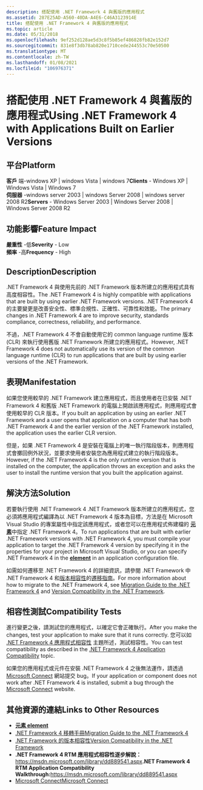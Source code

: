 ```yaml
---
description: 搭配使用 .NET Framework 4 與舊版的應用程式
ms.assetid: 287E25AD-A560-40DA-A4E6-C46A3123914E
title: 搭配使用 .NET Framework 4 與舊版的應用程式
ms.topic: article
ms.date: 05/31/2018
ms.openlocfilehash: 9ef252d128ae5d3c8f5b85ef486828fb82e152d7
ms.sourcegitcommit: 831e8f3db78ab820e1710cede244553c70e50500
ms.translationtype: MT
ms.contentlocale: zh-TW
ms.lasthandoff: 01/08/2021
ms.locfileid: "106976371"
---
```

# <a name="using-net-framework-4-with-applications-built-on-earlier-versions"></a><span data-ttu-id="872a5-103">搭配使用 .NET Framework 4 與舊版的應用程式</span><span class="sxs-lookup"><span data-stu-id="872a5-103">Using .NET Framework 4 with Applications Built on Earlier Versions</span></span>

## <a name="platform"></a><span data-ttu-id="872a5-104">平台</span><span class="sxs-lookup"><span data-stu-id="872a5-104">Platform</span></span>

 <span data-ttu-id="872a5-105">**客戶** 端-windows XP \| windows Vista \| windows 7</span><span class="sxs-lookup"><span data-stu-id="872a5-105">**Clients** - Windows XP \| Windows Vista \| Windows 7</span></span>  
<span data-ttu-id="872a5-106">**伺服器** -windows server 2003 \| windows Server 2008 \| windows server 2008 R2</span><span class="sxs-lookup"><span data-stu-id="872a5-106">**Servers** - Windows Server 2003 \| Windows Server 2008 \| Windows Server 2008 R2</span></span>  


## <a name="feature-impact"></a><span data-ttu-id="872a5-107">功能影響</span><span class="sxs-lookup"><span data-stu-id="872a5-107">Feature Impact</span></span>

 <span data-ttu-id="872a5-108">**嚴重性** -低</span><span class="sxs-lookup"><span data-stu-id="872a5-108">**Severity** - Low</span></span>  
<span data-ttu-id="872a5-109">**頻率** -高</span><span class="sxs-lookup"><span data-stu-id="872a5-109">**Frequency** - High</span></span>  






## <a name="description"></a><span data-ttu-id="872a5-110">Description</span><span class="sxs-lookup"><span data-stu-id="872a5-110">Description</span></span>

<span data-ttu-id="872a5-111">.NET Framework 4 與使用先前的 .NET Framework 版本所建立的應用程式具有高度相容性。</span><span class="sxs-lookup"><span data-stu-id="872a5-111">The .NET Framework 4 is highly compatible with applications that are built by using earlier .NET Framework versions.</span></span> <span data-ttu-id="872a5-112">.NET Framework 4 的主要變更是改善安全性、標準合規性、正確性、可靠性和效能。</span><span class="sxs-lookup"><span data-stu-id="872a5-112">The primary changes in .NET Framework 4 are to improve security, standards compliance, correctness, reliability, and performance.</span></span>

<span data-ttu-id="872a5-113">不過，.NET Framework 4 不會自動使用它的 common language runtime 版本 (CLR) 來執行使用舊版 .NET Framework 所建立的應用程式。</span><span class="sxs-lookup"><span data-stu-id="872a5-113">However, .NET Framework 4 does not automatically use its version of the common language runtime (CLR) to run applications that are built by using earlier versions of the .NET Framework.</span></span>

## <a name="manifestation"></a><span data-ttu-id="872a5-114">表現</span><span class="sxs-lookup"><span data-stu-id="872a5-114">Manifestation</span></span>

<span data-ttu-id="872a5-115">如果您使用較早的 .NET Framework 建立應用程式，而且使用者在已安裝 .NET Framework 4 和舊版 .NET Framework 的電腦上開啟該應用程式，則應用程式會使用較早的 CLR 版本。</span><span class="sxs-lookup"><span data-stu-id="872a5-115">If you built an application by using an earlier .NET Framework and a user opens that application on a computer that has both .NET Framework 4 and the earlier version of the .NET Framework installed, the application uses the earlier CLR version.</span></span>

<span data-ttu-id="872a5-116">但是，如果 .NET Framework 4 是安裝在電腦上的唯一執行階段版本，則應用程式會擲回例外狀況，並要求使用者安裝您為應用程式建立的執行階段版本。</span><span class="sxs-lookup"><span data-stu-id="872a5-116">However, if the .NET Framework 4 is the only runtime version that is installed on the computer, the application throws an exception and asks the user to install the runtime version that you built the application against.</span></span>

## <a name="solution"></a><span data-ttu-id="872a5-117">解決方法</span><span class="sxs-lookup"><span data-stu-id="872a5-117">Solution</span></span>

<span data-ttu-id="872a5-118">若要執行使用 .NET Framework 4 .NET Framework 版本所建立的應用程式，您必須將應用程式編譯為以 .NET Framework 4 版本為目標，方法是在 Microsoft Visual Studio 的專案屬性中指定該應用程式，或者您可以在應用程式佈建檔的 [**<supportedRuntime> 元素**](/previous-versions/dotnet/netframework-1.1/w4atty68(v=vs.71))中指定 .NET Framework 4。</span><span class="sxs-lookup"><span data-stu-id="872a5-118">To run applications that are built with earlier .NET Framework versions with .NET Framework 4, you must compile your application to target the .NET Framework 4 version by specifying it in the properties for your project in Microsoft Visual Studio, or you can specify .NET Framework 4 in the [**<supportedRuntime> element**](/previous-versions/dotnet/netframework-1.1/w4atty68(v=vs.71)) in an application configuration file.</span></span>

<span data-ttu-id="872a5-119">如需如何遷移至 .NET Framework 4 的詳細資訊，請參閱 .NET Framework 中 .NET Framework 4 和[版本相容性](/previous-versions/dotnet/netframework-4.0/ff602939(v=vs.100))的[遷移指南](/previous-versions/dotnet/netframework-4.0/ff657133(v=vs.100))。</span><span class="sxs-lookup"><span data-stu-id="872a5-119">For more information about how to migrate to the .NET Framework 4, see [Migration Guide to the .NET Framework 4](/previous-versions/dotnet/netframework-4.0/ff657133(v=vs.100)) and [Version Compatibility in the .NET Framework](/previous-versions/dotnet/netframework-4.0/ff602939(v=vs.100)).</span></span>

## <a name="compatibility-tests"></a><span data-ttu-id="872a5-120">相容性測試</span><span class="sxs-lookup"><span data-stu-id="872a5-120">Compatibility Tests</span></span>

<span data-ttu-id="872a5-121">進行變更之後，請測試您的應用程式，以確定它會正確執行。</span><span class="sxs-lookup"><span data-stu-id="872a5-121">After you make the changes, test your application to make sure that it runs correctly.</span></span> <span data-ttu-id="872a5-122">您可以如 [.NET Framework 4 應用程式相容性](/previous-versions/dd889541(v=msdn.10)) 主題所述，測試相容性。</span><span class="sxs-lookup"><span data-stu-id="872a5-122">You can test compatibility as described in the [.NET Framework 4 Application Compatibility](/previous-versions/dd889541(v=msdn.10)) topic.</span></span>

<span data-ttu-id="872a5-123">如果您的應用程式或元件在安裝 .NET Framework 4 之後無法運作，請透過 [Microsoft Connect](https://connect.microsoft.com/visualstudio) 網站提交 bug。</span><span class="sxs-lookup"><span data-stu-id="872a5-123">If your application or component does not work after .NET Framework 4 is installed, submit a bug through the [Microsoft Connect](https://connect.microsoft.com/visualstudio) website.</span></span>

## <a name="links-to-other-resources"></a><span data-ttu-id="872a5-124">其他資源的連結</span><span class="sxs-lookup"><span data-stu-id="872a5-124">Links to Other Resources</span></span>

-   <span data-ttu-id="872a5-125">[**<supportedRuntime> 元素**](/previous-versions/dotnet/netframework-1.1/w4atty68(v=vs.71))</span><span class="sxs-lookup"><span data-stu-id="872a5-125">[**<supportedRuntime> element**](/previous-versions/dotnet/netframework-1.1/w4atty68(v=vs.71))</span></span>
-   <span data-ttu-id="872a5-126">[.NET Framework 4 移轉手冊](/previous-versions/dotnet/netframework-4.0/ff657133(v=vs.100))</span><span class="sxs-lookup"><span data-stu-id="872a5-126">[Migration Guide to the .NET Framework 4](/previous-versions/dotnet/netframework-4.0/ff657133(v=vs.100))</span></span>
-   <span data-ttu-id="872a5-127">[.NET Framework 的版本相容性](/previous-versions/dotnet/netframework-4.0/ff602939(v=vs.100))</span><span class="sxs-lookup"><span data-stu-id="872a5-127">[Version Compatibility in the .NET Framework](/previous-versions/dotnet/netframework-4.0/ff602939(v=vs.100))</span></span>
-   <span data-ttu-id="872a5-128">**.NET Framework 4 RTM 應用程式相容性逐步解說：**<https://msdn.microsoft.com/library/dd889541.aspx></span><span class="sxs-lookup"><span data-stu-id="872a5-128">**.NET Framework 4 RTM Application Compatibility Walkthrough:**<https://msdn.microsoft.com/library/dd889541.aspx></span></span>
-   [<span data-ttu-id="872a5-129">Microsoft Connect</span><span class="sxs-lookup"><span data-stu-id="872a5-129">Microsoft Connect</span></span>](https://connect.microsoft.com/)

 

 
